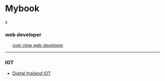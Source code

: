 # Mybook
s
<h3>web developer</h3>
	<ul>
		<il><a href="https://coggle.it/diagram/Vz9LvW8byvN0I38x">over view web developer</a></il>	
	</ul>
<hr>
<h3>IOT</h3>
	<ul>
		<li><a href="https://github.com/digitalthailand/course-iot-ml-dl">Digital thailand IOT</a></li>
	<ul>

